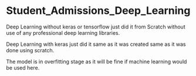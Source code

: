 # Student_Admissions_Deep_Learning

Deep Learning without keras or tensorflow just did it from Scratch without use of any professional deep learning libraries.

Deep Learning with keras just did it same as it was created same as it was done using scratch.

The model is in overfitting stage as it will be fine if machine learning would be used here.
